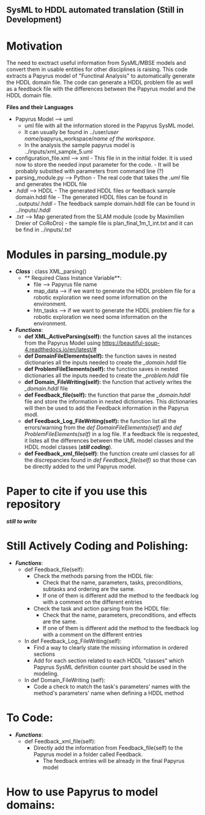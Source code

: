 ## SysML to HDDL automated translation (Still in Development)

# Motivation
The need to exctract useful information from SysML/MBSE models and convert them in usable entities for other disciplines is raising. This code extracts a Papyrus model of "Functinal Analysis" to automatically generate the HDDL domain file. The code can generate a HDDL problem file as well as a feedback file with the differences between the Papyrus model and the HDDL domain file. 

**Files and their Languages**
- Papyrus Model --> uml 
     - uml file with all the information stored in the Papyrus SysML model.
     - It can usually be found in ../user/*user name*/papyrus_workspace/*name of the workspace*.
     - In the analysis the sample papyrus model is ../inputs/xml_sample_5.uml
- configuration_file.xml --> xml
      - This file in in the initial folder. It is used now to store the needed input parameter for the code. 
      - It will be probably substited with parameters from command line (?)
- parsing_module.py --> Python
      - The real code that takes the *.uml* file and generates the HDDL file
- *.hddl* --> HDDL 
      - The generated HDDL files or feedback sample domain.hddl file
      - The generated HDDL files can be found in ..outputs/*.hddl*
      - The feedback sample domain.hddl file can be found in ../inputs/*.hddl*
- *.txt* --> Map generated from the SLAM module (code by Maximilien Dreier of CoRoDro)
      - the sample file is plan_final_1m_1_int.txt and it can be find in ../inputs/*.txt*

# Modules in parsing_module.py
- ***Class*** : class XML_parsing()
    - ** Required Class Instance Variable**:  
        - file --> Papyrus file name
        -  map_data --> if we want to generate the HDDL problem file for a robotic exploration we need some information on the environment.  
        -  htn_tasks --> if we want to generate the HDDL problem file for a robotic exploration we need some information on the environment. 
- ***Functions***:
     - **def XML_ActiveParsing(self):**  the function saves all the instances from the Papyrus Model using https://beautiful-soup-4.readthedocs.io/en/latest/#
     - **def DomainFileElements(self):** the function saves in nested dictionaries all the inputs needed to create the *_domain.hddl* file
     - **def ProblemFileElements(self):** the function saves in nested dictionaries all the inputs needed to create the *_problem.hddl* file
     - **def Domain_FileWriting(self):** the function that actively writes the *_domain.hddl* file
     - **def Feedback_file(self):** the function that parse the *_domain.hddl* file and store the information in nested dictionaries. This dictionaries will then be used to add the Feedback information in the Papyrus modl.
     - **def Feedback_Log_FileWriting(self):** the function list all the errors/warning from the *def DomainFileElements(self)* and *def ProblemFileElements(self)* in a log file. If a feedback file is requested, it listes all the differences between the UML model classes and the HDDL model classes (***still coding***).
     - **def Feedback_xml_file(self)**: the function create uml classes for all the discrepancies found in *def Feedback_file(self)* so that those can be directly added to the uml Papyrus model.

# Paper to cite if you use this repository 
***still to write***

# Still Actively Coding and Polishing:
- ***Functions***:
     - def Feedback_file(self):
        - Check the methods parsing from the HDDL file:
            - Check that the name, parameters, tasks, preconditions, subtasks and ordering are the same.
            - If one of them is different add the method to the feedback log with a comment on the different entries 
        - Check the task and action parsing from the HDDL file:
            - Check that the name, parameters, preconditions, and effects are the same.
            - If one of them is different add the method to the feedback log with a comment on the different entries  
     - In def Feedback_Log_FileWriting(self):
        - Find a way to clearly state the missing information in ordered sections
        - Add for each section related to each HDDL "classes" which Papyrus SysML definition counter part should be used in the modeling. 
     - In def Domain_FileWriting (self):
        - Code a check to match the task's parameters' names with the method's parameters' name when defining a HDDL method 

# To Code:
- ***Functions***:
     - def Feedback_xml_file(self):
        - Directly add the information from Feedback_file(self) to the Papyrus model in a folder called Feedback.
           - The feedback entries will be already in the final Papyrus model 

# How to use Papyrus to model domains:

